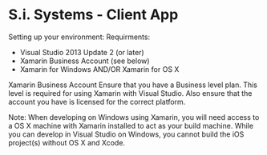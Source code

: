 ﻿S.i. Systems - Client App
==========================

Setting up your environment:
Requirments:
 - Visual Studio 2013 Update 2 (or later)
 - Xamarin Business Account (see below)
 - Xamarin for Windows AND/OR Xamarin for OS X

Xamarin Business Account
Ensure that you have a Business level plan. This level is required for using Xamarin with Visual Studio. Also ensure that the account you have is licensed for the correct platform. 

Note: When developing on Windows using Xamarin, you will need access to a OS X machine with Xamarin installed to act as your build machine. While you can develop in Visual Studio on Windows, you cannot build the iOS project(s) without OS X and Xcode. 